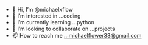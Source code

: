 - 👋 Hi, I’m @michaelxflow
- 👀 I’m interested in ...coding
- 🌱 I’m currently learning ...python
- 💞️ I’m looking to collaborate on ...projects
- 📫 How to reach me ...michaelflower33@gmail.com

<!---
michaelxflow/michaelxflow is a ✨ special ✨ repository because its `README.md` (this file) appears on your GitHub profile.
You can click the Preview link to take a look at your changes.
--->
